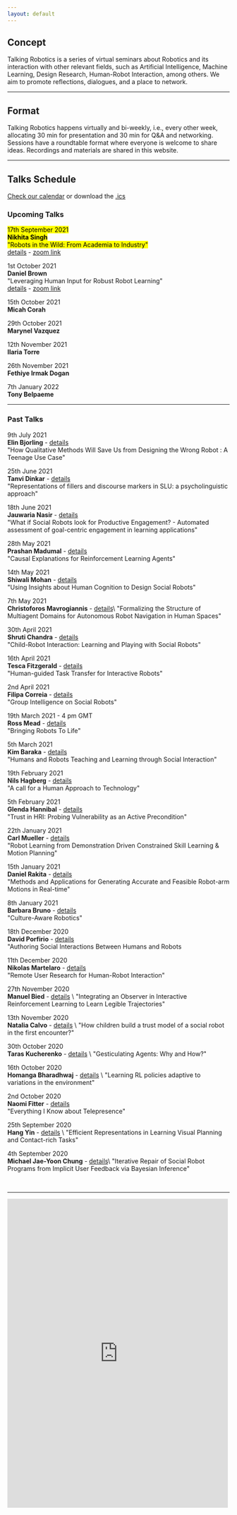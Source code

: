 ```yaml
---
layout: default
---
```


## Concept
Talking Robotics is a series of virtual seminars about Robotics and its interaction with other relevant fields, such as Artificial Intelligence, Machine Learning, Design Research, Human-Robot Interaction, among others. We aim to promote reflections, dialogues, and a place to network.

---

## Format
Talking Robotics happens virtually and bi-weekly, i.e., every other week, allocating 30 min for presentation and 30 min for Q&A and networking. Sessions have a roundtable format where everyone is welcome to share ideas. Recordings and materials are shared in this website.

---

<!--## Support us
Talking Robotics is a volunteer effort lead by us, to create a new virtual community for robotics research, where everyone is welcome Party popper. You can support us by buying a coffee [here](https://buymeacoffee.com/talkingrobotics)  

--- -->

## Talks Schedule
[Check our calendar](https://calendar.google.com/calendar/u/1?cid=dGFsa2luZ3JvYm90aWNzQGdtYWlsLmNvbQ) or download the [.ics](assets/talkingrobotics@gmail.com.ics)


### Upcoming Talks

<mark>17th September 2021</mark>\
**<mark>Nikhita Singh</mark>**\
<mark>"Robots in the Wild: From Academia to Industry"</mark>\
[details](./session_details/nikhita.html) - [zoom link](https://us02web.zoom.us/meeting/register/tZYkcO-hrz4tHtbEiwWo303MGX_T11SucYWn)

1st October 2021\
**Daniel Brown**\
"Leveraging Human Input for Robust Robot Learning"\
[details](./session_details/danielbrown.html) - [zoom link](https://us02web.zoom.us/j/87697561094)

15th October 2021\
**Micah Corah**

29th October 2021\
**Marynel Vazquez** 

12th November 2021\
**Ilaria Torre**

26th November 2021\
**Fethiye Irmak Dogan**

7th January 2022\
**Tony Belpaeme** 

 


<hr />

### Past Talks

9th July 2021\
**Elin Bjorling** - [details](./session_details/elin.html)\
"How Qualitative Methods Will Save Us from Designing the Wrong Robot : A Teenage Use Case"


25th June 2021\
**Tanvi Dinkar** - [details](./session_details/tanvi.html)\
"Representations of fillers and discourse markers in SLU: a psycholinguistic approach"


18th June 2021\
**Jauwaria Nasir** - [details](./session_details/jauwairia.html)\
"What if Social Robots look for Productive Engagement? -
Automated assessment of goal-centric engagement in learning applications"


28th May 2021\
**Prashan Madumal** - [details](./session_details/prashan.html)\
"Causal Explanations for Reinforcement Learning Agents"



14th May 2021\
**Shiwali Mohan** - [details](./session_details/shiwali.html)\
"Using Insights about Human Cognition to Design Social Robots"


7th May 2021\
**Christoforos Mavrogiannis** - [details](./session_details/christoforos.html)\ 
"Formalizing the Structure of Multiagent Domains for Autonomous Robot Navigation in Human Spaces"


30th April 2021\
**Shruti Chandra** - [details](./session_details/shruti.html)\
"Child-Robot Interaction: Learning and Playing with Social Robots"


16th April 2021\
**Tesca  Fitzgerald** - [details](./session_details/tesca.html)\
"Human-guided Task Transfer for Interactive Robots"


2nd April 2021\
**Filipa Correia** - [details](./session_details/filipa.html)\
"Group Intelligence on Social Robots"


19th March 2021 - 4 pm GMT\
**Ross Mead** - [details](./session_details/ross.html)\
"Bringing Robots To Life"


5th March 2021\
**Kim Baraka** - [details](./session_details/kim.html)\
"Humans and Robots Teaching and Learning through Social Interaction"


19th February 2021\
**Nils Hagberg** - [details](./session_details/nils.html)\
"A call for a Human Approach to Technology"
 

5th February 2021\
**Glenda Hannibal** - [details](./session_details/glenda.html)\
"Trust in HRI: Probing Vulnerability as an Active Precondition"
 

22th January 2021\
**Carl Mueller** - [details](./session_details/carl.html)\
"Robot Learning from Demonstration Driven Constrained Skill Learning & Motion Planning"


15th January 2021\
**Daniel Rakita** - [details](./session_details/daniel.html)\
"Methods and Applications for Generating Accurate and Feasible Robot-arm Motions in Real-time"


8th January 2021\
**Barbara Bruno** - [details](./session_details/barbara.html)\
"Culture-Aware Robotics"


18th December 2020\
**David Porfirio** - [details](./session_details/david.html)\
"Authoring Social Interactions Between Humans and Robots


11th December 2020\
**Nikolas Martelaro** - [details](./session_details/nikolas.html) \
"Remote User Research for Human-Robot Interaction"


27th November 2020\
**Manuel Bied** - [details](./session_details/manuel.html) \ 
"Integrating an Observer in Interactive Reinforcement Learning to Learn Legible Trajectories"


13th November 2020\
**Natalia Calvo** - [details](./session_details/natalia.html) \ 
"How children build a trust model of a social robot in the first encounter?"


30th October 2020\
**Taras Kucherenko** - [details](./session_details/taras.html) \ 
"Gesticulating Agents: Why and How?"


16th October 2020\
**Homanga Bharadhwaj** - [details](./session_details/homanga.html) \ 
"Learning RL policies adaptive to variations in the environment"


2nd October 2020\
**Naomi Fitter** - [details](./session_details/naomi.html) \
"Everything I Know about Telepresence"


25th September 2020\
**Hang Yin** - [details](./session_details/hang.html) \ 
"Efficient Representations in Learning Visual Planning and Contact-rich Tasks"


4th September 2020\
**Michael Jae-Yoon Chung** - [details](./session_details/mike.html)\ 
"Iterative Repair of Social Robot Programs from Implicit User Feedback via Bayesian Inference"









<br />





<!--<iframe width="560" height="315" src="https://www.youtube.com/embed/5qap5aO4i9A" frameborder="0" allow="accelerometer; autoplay; encrypted-media; gyroscope; picture-in-picture" allowfullscreen></iframe>-->
    

---

<iframe src="https://docs.google.com/forms/d/e/1FAIpQLScLvZgBNdJPySiHizLnQPhOtnB6ud8IL1FWHvrZgij6RQ19uA/viewform?embedded=true" width="500" height="700" frameborder="0" marginheight="0" marginwidth="0">Loading…</iframe>
